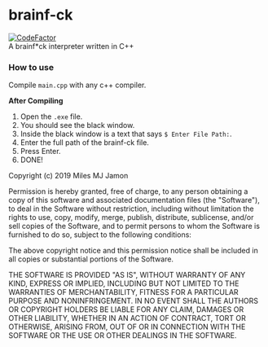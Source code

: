 # brainf-ck
[![CodeFactor](https://www.codefactor.io/repository/github/pvzzombs/brainf-ck/badge)](https://www.codefactor.io/repository/github/pvzzombs/brainf-ck)  
A brainf*ck interpreter written in C++

### How to use
Compile `main.cpp` with any c++ compiler.  

**After Compiling**  
1. Open the `.exe` file.  
2. You should see the black window.  
3. Inside the black window is a text that says `$ Enter File Path:`.  
4. Enter the full path of the brainf-ck file.  
5. Press Enter.  
6. DONE!

Copyright (c) 2019 Miles MJ Jamon

Permission is hereby granted, free of charge, to any person obtaining a copy
of this software and associated documentation files (the "Software"), to deal
in the Software without restriction, including without limitation the rights
to use, copy, modify, merge, publish, distribute, sublicense, and/or sell
copies of the Software, and to permit persons to whom the Software is
furnished to do so, subject to the following conditions:

The above copyright notice and this permission notice shall be included in all
copies or substantial portions of the Software.

THE SOFTWARE IS PROVIDED "AS IS", WITHOUT WARRANTY OF ANY KIND, EXPRESS OR
IMPLIED, INCLUDING BUT NOT LIMITED TO THE WARRANTIES OF MERCHANTABILITY,
FITNESS FOR A PARTICULAR PURPOSE AND NONINFRINGEMENT. IN NO EVENT SHALL THE
AUTHORS OR COPYRIGHT HOLDERS BE LIABLE FOR ANY CLAIM, DAMAGES OR OTHER
LIABILITY, WHETHER IN AN ACTION OF CONTRACT, TORT OR OTHERWISE, ARISING FROM,
OUT OF OR IN CONNECTION WITH THE SOFTWARE OR THE USE OR OTHER DEALINGS IN THE
SOFTWARE.

